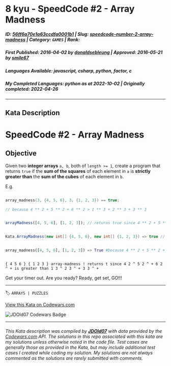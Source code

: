 # 8 kyu - SpeedCode #2 - Array Madness

##### **ID**: [56ff6a70e1a63ccdfa0001b1](https://www.codewars.com/kata/56ff6a70e1a63ccdfa0001b1) | **Slug**: [speedcode-number-2-array-madness](https://www.codewars.com/kata/56ff6a70e1a63ccdfa0001b1) | **Category**: `GAMES` | **Rank**: <span style="color:white">8 kyu</span>

##### **First Published**: 2016-04-02 ***by*** [donaldsebleung](https://www.codewars.com/users/donaldsebleung) | **Approved**: 2016-05-21 ***by*** [smile67](https://www.codewars.com/users/smile67)

##### **Languages Available**: javascript, csharp, python, factor, c

##### **My Completed Languages**: python ***as at*** 2022-10-02 | **Originally completed**: 2022-04-26

---

## Kata Description


# SpeedCode #2 - Array Madness



## Objective



Given two **integer arrays** ```a, b```, both of ```length >= 1```, create a program that returns ```true``` if the **sum of the squares** of each element in ```a``` is **strictly greater than** the **sum of the cubes** of each element in ```b```.



E.g.

```c

array_madness(3, {4, 5, 6}, 3, {1, 2, 3}) == true;

// because 4 ** 2 + 5 ** 2 + 6 ** 2 > 1 ** 3 + 2 ** 3 + 3 ** 3

```

```javascript

arrayMadness([4, 5, 6], [1, 2, 3]); // returns true since 4 ** 2 + 5 ** 2 + 6 ** 2 > 1 ** 3 + 2 ** 3 + 3 ** 3

```

```csharp

Kata.ArrayMadness(new int[] {4, 5, 6}, new int[] {1, 2, 3}) => true // because 4 ** 2 + 5 ** 2 + 6 ** 2 > 1 ** 3 + 2 ** 3 + 3 ** 3

```

```python

array_madness([4, 5, 6], [1, 2, 3]) => True #because 4 ** 2 + 5 ** 2 + 6 ** 2 > 1 ** 3 + 2 ** 3 + 3 ** 3

```

```factor

{ 4 5 6 } { 1 2 3 } array-madness ! returns t since 4 2 ^ 5 2 ^ + 6 2 ^ + is greater than 1 3 ^ 2 3 ^ + 3 3 ^ +

```

Get your timer out.  Are you ready?  Ready, get set, GO!!!

---


🏷 `ARRAYS | PUZZLES`


[View this Kata on Codewars.com](https://www.codewars.com/kata/56ff6a70e1a63ccdfa0001b1)

![](https://www.codewars.com/users/jdold07/badges/large "JDOld07 Codewars Badge")

---

###### *This Kata description was compiled by [**JDOld07**](https://tpstech.dev) with data provided by the [Codewars.com](https://www.codewars.com) API.  The solutions in this repo associated with this kata are my solutions unless otherwise noted in the code file.  Test cases are generally those as provided in the Kata, but may include additional test cases I created while coding my solution.  My solutions are not always commented as the solutions are rarely submitted with comments.*
